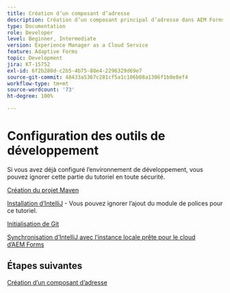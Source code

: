 ```yaml
---
title: Création d’un composant d’adresse
description: Création d’un composant principal d’adresse dans AEM Forms as a Cloud Service
type: Documentation
role: Developer
level: Beginner, Intermediate
version: Experience Manager as a Cloud Service
feature: Adaptive Forms
topic: Development
jira: KT-15752
exl-id: 6f2b280d-c2b5-4b75-88e4-2296329d69e7
source-git-commit: 48433a5367c281cf5a1c106b08a1306f1b0e8ef4
workflow-type: tm+mt
source-wordcount: '73'
ht-degree: 100%

---
```


# Configuration des outils de développement

Si vous avez déjà configuré l’environnement de développement, vous pouvez ignorer cette partie du tutoriel en toute sécurité.

[Création du projet Maven](https://experienceleague.adobe.com/fr/docs/experience-manager-learn/cloud-service/forms/developing-for-cloud-service/getting-started)

[Installation d’IntelliJ](https://experienceleague.adobe.com/fr/docs/experience-manager-learn/cloud-service/forms/developing-for-cloud-service/intellij-set-up) - Vous pouvez ignorer l’ajout du module de polices pour ce tutoriel.

[Initialisation de Git](https://experienceleague.adobe.com/fr/docs/experience-manager-learn/cloud-service/forms/developing-for-cloud-service/setup-git)

[Synchronisation d’IntelliJ avec l’instance locale prête pour le cloud d’AEM Forms](https://experienceleague.adobe.com/fr/docs/experience-manager-learn/cloud-service/forms/developing-for-cloud-service/intellij-and-aem-sync)

## Étapes suivantes

[Création d’un composant d’adresse](./creating-address-component.md)
